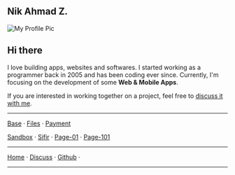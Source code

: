 ## Nik Ahmad Z.

![My Profile Pic](https://avatars0.githubusercontent.com/u/7868782?v=4&s=160)

## Hi there

I love building apps, websites and softwares. I started working as a programmer back in 2005 and has been coding ever since. Currently, I'm focusing on the development of some **Web & Mobile Apps**.  

If you are interested in working together on a project, feel free to [discuss it with me][3].

***

[Base](https://nikahmadz.github.io/base) &middot;
[Files](https://nikahmadz.github.io/files) &middot;
[Payment](https://nikahmadz.github.io/pay "See payment options")
  
[Sandbox](https://nikahmadz.github.io/sandbox) &middot;
[Sifir](https://nikahmadz.github.io/jadual-sifir) &middot;
[Page-01](https://nikahmadz.github.io/page-01) &middot;
[Page-101](https://nikahmadz.github.io/page-101)

***

[Home][1] &middot;
[Discuss][3] &middot;
[Github][2] &middot;

***

[1]:https://nikahmadz.github.io
[2]:https://github.com/nikahmadz
[3]:https://github.com/nikahmadz/nikahmadz.github.io/discussions "Go to Discusssion Room"

